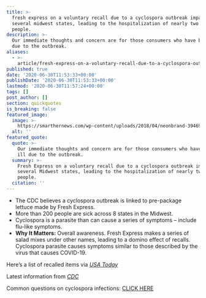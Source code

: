 ```yaml
---
title: >-
  fresh express on a voluntary recall due to a cyclospora outbreak impacting
  several midwest states, leading to the hospitalization of nearly two dozen
  people.
description: >-
  Our immediate thoughts and concern are for those consumers who have become ill
  due to the outbreak.
aliases:
  - >-
    article/fresh-express-on-a-voluntary-recall-due-to-a-cyclospora-outbreak-impacted-several-midwest-states/
published: true
date: '2020-06-30T11:53:33+00:00'
publishDate: '2020-06-30T11:53:33+00:00'
lastmod: '2020-06-30T11:57:24+00:00'
tags: []
post_author: []
section: quickquotes
is_breaking: false
featured_image:
  image: >-
    https://smarthernews.com/wp-content/uploads/2018/04/neonbrand-394691-unsplash-scaled.jpg
  alt: ''
featured_quote:
  quote: >-
    Our immediate thoughts and concern are for those consumers who have become
    ill due to the outbreak.
  summary: >-
    Fresh Express on a voluntary recall due to a cyclospora outbreak impacting
    several Midwest states, leading to the hospitalization of nearly two dozen
    people.
  citation: ''
---
```

*   The CDC believes a cyclospora outbreak is linked to pre-package lettuce made by Fresh Express.
*   More than 200 people are sick across 8 states in the Midwest.
*   Cyclospora is a parasite than can cause a series of symptoms – include flu-like symptoms.
*   **Why It Matters:** Overall awareness. Fresh Express makes a series of salad mixes under other names, leading to a domino effect of recalls. Cyclospora parasite causes symptoms similar to those described by the virus that causes COVID-19.

Here’s a list of recalled items via [_USA Today_](\"https://www.usatoday.com/story/money/food/2020/06/27/salad-recall-2020-walmart-aldi-fresh-express-cyclospora-outbreak/3269765001/\")

Latest information from [_CDC_](\"https://www.cdc.gov/parasites/cyclosporiasis/outbreaks/2020/index.html\")

Common questions on cyclospora infections: [CLICK HERE](\"https://www.cdc.gov/parasites/cyclosporiasis/gen_info/faqs.html#what_cyclo\")
